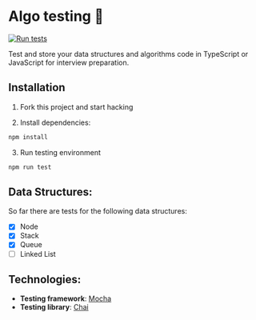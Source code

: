 # Algo testing 🧪

[![Run tests](https://github.com/kevinzunigacuellar/algo-testing/actions/workflows/main.yml/badge.svg)](https://github.com/kevinzunigacuellar/algo-testing/actions/workflows/main.yml)

Test and store your data structures and algorithms code in TypeScript or JavaScript for interview preparation.

## Installation

1. Fork this project and start hacking

2. Install dependencies:

```bash
npm install
```

3. Run testing environment

```bash
npm run test
```

## Data Structures:

So far there are tests for the following data structures:

- [x] Node
- [x] Stack
- [x] Queue
- [ ] Linked List

## Technologies:

- **Testing framework**: [Mocha](https://mochajs.org/)
- **Testing library**: [Chai](https://www.chaijs.com/)
